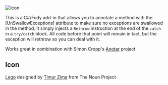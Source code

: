 ![Icon](https://raw.github.com/Fody/BasicFodyAddin/master/Icons/package_icon.png)

This is a C#/Fody add-in that allows you to annotate a method with the [UnSwallowExceptions] attribute to make sure no exceptions are swallowed in the method.  It simply injects a `Rethrow` instruction at the end of the `catch` in a `try/catch` block.  All code before that point will remain in tact, but the exception will rethrow so you can deal with it.

Works great in combination with Simon Cropp's [Anotar](https://github.com/Fody/Anotar) project.

## Icon

<a href="http://thenounproject.com/noun/lego/#icon-No16919" target="_blank">Lego</a> designed by <a href="http://thenounproject.com/timur.zima" target="_blank">Timur Zima</a> from The Noun Project